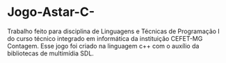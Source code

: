 # Jogo-Astar-C-
Trabalho feito para disciplina de Linguagens e Técnicas de Programação I do curso técnico integrado em informática da instituição CEFET-MG Contagem. Esse jogo foi criado na linguagem c++ com o auxílio da bibliotecas de multimídia SDL.
